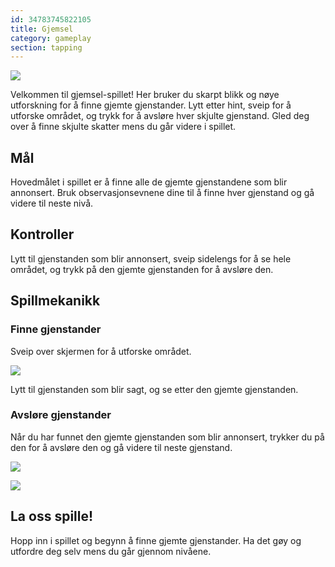 ```yaml
---
id: 34783745822105
title: Gjemsel
category: gameplay
section: tapping
---
```

![](https://help.studycat.com/hc/article_attachments/34930712507545)

Velkommen til gjemsel-spillet! Her bruker du skarpt blikk og nøye utforskning for å finne gjemte gjenstander. Lytt etter hint, sveip for å utforske området, og trykk for å avsløre hver skjulte gjenstand. Gled deg over å finne skjulte skatter mens du går videre i spillet.

## Mål

Hovedmålet i spillet er å finne alle de gjemte gjenstandene som blir annonsert. Bruk observasjonsevnene dine til å finne hver gjenstand og gå videre til neste nivå.

## Kontroller

Lytt til gjenstanden som blir annonsert, sveip sidelengs for å se hele området, og trykk på den gjemte gjenstanden for å avsløre den.

## Spillmekanikk

### Finne gjenstander

Sveip over skjermen for å utforske området.

![](https://help.studycat.com/hc/article_attachments/34930712511513)

Lytt til gjenstanden som blir sagt, og se etter den gjemte gjenstanden.

### Avsløre gjenstander

Når du har funnet den gjemte gjenstanden som blir annonsert, trykker du på den for å avsløre den og gå videre til neste gjenstand.

![](https://help.studycat.com/hc/article_attachments/34783745782809)

![](https://help.studycat.com/hc/article_attachments/34783721841177)

## La oss spille!

Hopp inn i spillet og begynn å finne gjemte gjenstander. Ha det gøy og utfordre deg selv mens du går gjennom nivåene.

